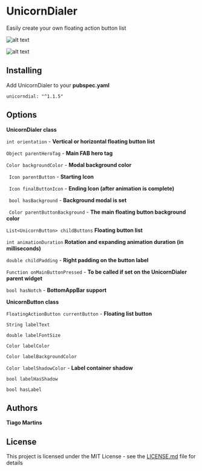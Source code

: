 # UnicornDialer

Easily create your own floating action button list

![alt text](https://github.com/tiagojencmartins/unicornspeeddial/blob/master/vertical.gif?raw=true)

![alt text](https://github.com/tiagojencmartins/unicornspeeddial/blob/master/horizontal.gif?raw=true)


## Installing

Add UnicornDialer to your **pubspec.yaml**

```
unicorndial: "^1.1.5"
```

## Options ##

**UnicornDialer class**

`int orientation` - **Vertical or horizontal floating button list**

`Object parentHeroTag` - **Main FAB hero tag**

`Color backgroundColor` - **Modal background color**

` Icon parentButton` - **Starting Icon**

` Icon finalButtonIcon` - **Ending Icon (after animation is complete)**

` bool hasBackground` - **Background modal is set**

` Color parentButtonBackground` - **The main floating button background color**

 `List<UnicornButton> childButtons` **Floating button list**

 `int animationDuration` **Rotation and expanding animation duration (in milliseconds)**

 `double childPadding` - **Right padding on the button label**

 `Function onMainButtonPressed` - **To be called if set on the UnicornDialer parent widget**

 `bool hasNotch` - **BottomAppBar support**



 **UnicornButton class**

 `FloatingActionButton currentButton` - **Floating list button**

 `String labelText`

 `double labelFontSize`

 `Color labelColor`

 `Color labelBackgroundColor`

 `Color labelShadowColor` - **Label container shadow**

 `bool labelHasShadow`

 `bool hasLabel`


## Authors

**Tiago Martins**


## License

This project is licensed under the MIT License - see the [LICENSE.md](LICENSE.md) file for details
